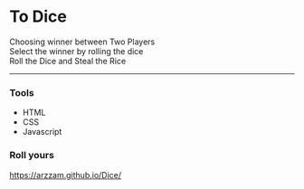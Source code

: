 # To Dice
Choosing winner between Two Players\
Select the winner by rolling the dice\
Roll the Dice and Steal the Rice

---

### Tools
  - HTML
  - CSS
  - Javascript

### Roll yours
  https://arzzam.github.io/Dice/
